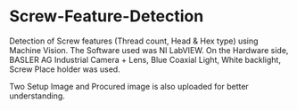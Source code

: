 # Screw-Feature-Detection
Detection of Screw features (Thread count, Head & Hex type) using Machine Vision. The Software used was NI LabVIEW. On the Hardware side, BASLER AG Industrial Camera + Lens, Blue Coaxial Light, White backlight, Screw Place holder was used.

Two Setup Image and Procured image is also uploaded for better understanding.
